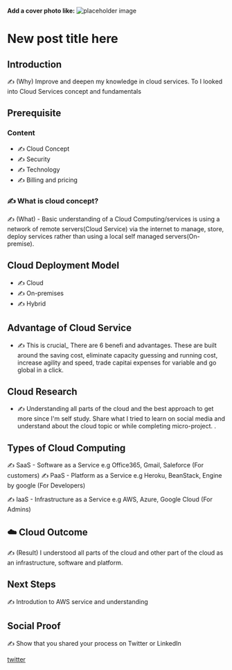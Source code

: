 **Add a cover photo like:**
![placeholder image](https://via.placeholder.com/1200x600)

# New post title here

## Introduction

✍️ (Why) Improve and deepen my knowledge in cloud services. To I looked into Cloud Services concept and fundamentals

## Prerequisite
### Content
- ✍️ Cloud Concept
- ✍️ Security
- ✍️ Technology
- ✍️ Billing and pricing

### ✍️ What is cloud concept?

✍️ (What) - Basic understanding of a Cloud Computing/services is using a network of remote servers(Cloud Service) via the internet to manage, store, deploy services rather than using a local self managed servers(On-premise).

## Cloud Deployment Model

- ✍️ Cloud
- ✍️ On-premises
- ✍️ Hybrid

## Advantage of Cloud Service

- ✍️ This is crucial_ There are 6 benefi and advantages. These are built around the saving cost, eliminate capacity guessing and running cost, increase agility and speed, trade capitai expenses for variable and go global in a click.

## Cloud Research

- ✍️ Understanding all parts of the cloud and the best approach to get more since I'm self study. Share what I tried to learn on social media and understand about the cloud topic or while completing micro-project.
.

## Types of Cloud Computing

✍️ SaaS - Software as a Service e.g Office365, Gmail, Saleforce  (For customers)
✍️ PaaS - Platform as a Service e.g Heroku, BeanStack, Engine by google  (For Developers)

✍️ IaaS - Infrastructure as a Service e.g AWS, Azure, Google Cloud  (For Admins)

## ☁️ Cloud Outcome

✍️ (Result) I understood all parts of the cloud and other part of the cloud as an infrastructure, software and platform.

## Next Steps

✍️ Introdution to AWS service and understanding

## Social Proof

✍️ Show that you shared your process on Twitter or LinkedIn

[twitter](https://twitter.com/dahyooh/status/1363361172112756736)
